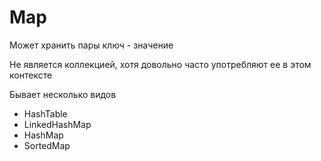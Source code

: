 # Map

Может хранить пары ключ - значение 

Не является коллекцией, хотя довольно часто употребляют ее в этом контексте 

Бывает несколько видов

- HashTable
- LinkedHashMap
- HashMap 
- SortedMap